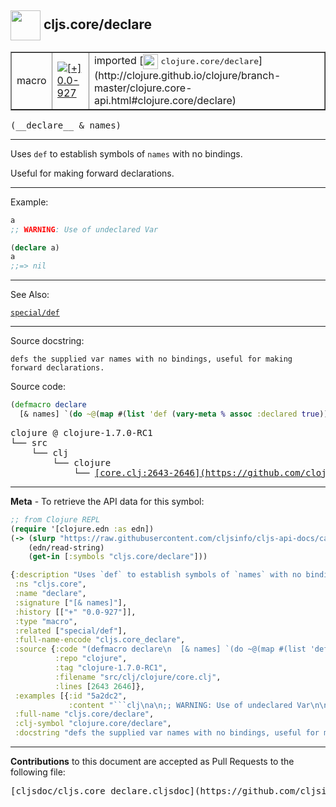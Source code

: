 ## <img width="48px" valign="middle" src="http://i.imgur.com/Hi20huC.png"> cljs.core/declare

 <table border="1">
<tr>

<td>macro</td>
<td><a href="https://github.com/cljsinfo/cljs-api-docs/tree/0.0-927"><img valign="middle" alt="[+] 0.0-927" src="https://img.shields.io/badge/+-0.0--927-lightgrey.svg"></a> </td>
<td>
imported [<img height="24px" valign="middle" src="http://i.imgur.com/1GjPKvB.png"> <samp>clojure.core/declare</samp>](http://clojure.github.io/clojure/branch-master/clojure.core-api.html#clojure.core/declare)
</td>
</tr>
</table>

 <samp>
(__declare__ & names)<br>
</samp>

---

Uses `def` to establish symbols of `names` with no bindings.

Useful for making forward declarations.

---

Example:

```clj
a
;; WARNING: Use of undeclared Var

(declare a)
a
;;=> nil
```

---

See Also:

[`special/def`](special_def.md)<br>

---

Source docstring:

```
defs the supplied var names with no bindings, useful for making forward declarations.
```

Source code:

```clj
(defmacro declare
  [& names] `(do ~@(map #(list 'def (vary-meta % assoc :declared true)) names)))
```

 <pre>
clojure @ clojure-1.7.0-RC1
└── src
    └── clj
        └── clojure
            └── <ins>[core.clj:2643-2646](https://github.com/clojure/clojure/blob/clojure-1.7.0-RC1/src/clj/clojure/core.clj#L2643-L2646)</ins>
</pre>


---

__Meta__ - To retrieve the API data for this symbol:

```clj
;; from Clojure REPL
(require '[clojure.edn :as edn])
(-> (slurp "https://raw.githubusercontent.com/cljsinfo/cljs-api-docs/catalog/cljs-api.edn")
    (edn/read-string)
    (get-in [:symbols "cljs.core/declare"]))
```

```clj
{:description "Uses `def` to establish symbols of `names` with no bindings.\n\nUseful for making forward declarations.",
 :ns "cljs.core",
 :name "declare",
 :signature ["[& names]"],
 :history [["+" "0.0-927"]],
 :type "macro",
 :related ["special/def"],
 :full-name-encode "cljs.core_declare",
 :source {:code "(defmacro declare\n  [& names] `(do ~@(map #(list 'def (vary-meta % assoc :declared true)) names)))",
          :repo "clojure",
          :tag "clojure-1.7.0-RC1",
          :filename "src/clj/clojure/core.clj",
          :lines [2643 2646]},
 :examples [{:id "5a2dc2",
             :content "```clj\na\n;; WARNING: Use of undeclared Var\n\n(declare a)\na\n;;=> nil\n```"}],
 :full-name "cljs.core/declare",
 :clj-symbol "clojure.core/declare",
 :docstring "defs the supplied var names with no bindings, useful for making forward declarations."}

```

---

__Contributions__ to this document are accepted as Pull Requests to the following file:

 <pre>
[cljsdoc/cljs.core_declare.cljsdoc](https://github.com/cljsinfo/cljs-api-docs/blob/master/cljsdoc/cljs.core_declare.cljsdoc)
</pre>

